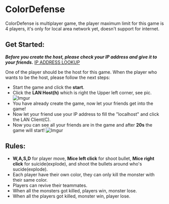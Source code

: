 # ColorDefense
ColorDefense is multiplayer game, the player maximum limit for this game is 4 players, it's only for local area network yet, doesn't support for internet.


## Get Started:
***Before you create the host, please check your IP address and give it to your friends.***
[IP ADDRESS LOOKUP](https://www.showmyipaddress.com/)

One of the player should be the host for this game. When the player who wants to be the host, please follow the next steps:

 - Start the game and click the **start**.
 - Click the **LAN Host(h)** which is right the Upper left corner, see pic.
![Imgur](https://i.imgur.com/8jMClcA.jpg)
 - You have already create the game, now let your friends get into the game!
 - Now let your friend use your IP address to fill the "localhost" and click the LAN Client(C). 
 - Now you can see all your friends are in the game and after **20s** the game will start!
![Imgur](https://i.imgur.com/GJVpcdT.jpg)


## Rules:
- **W,A,S,D** for player move, **Mice left click** for shoot bullet, **Mice right click** for suicide(explode), and shoot the bullets around who's sucide(explode).
- Each player have their own color, they can only kill the monster with their same color. 
- Players can revive their teammates.
- When all the monsters got killed, players win, monster lose. 
- When all the players got killed, monster win, player lose.
